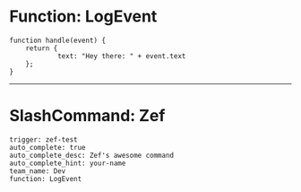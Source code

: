 # Function: LogEvent

```
function handle(event) {
    return {
            text: "Hey there: " + event.text
    };
}
```
----
# SlashCommand: Zef
```
trigger: zef-test
auto_complete: true
auto_complete_desc: Zef's awesome command
auto_complete_hint: your-name
team_name: Dev
function: LogEvent
```
